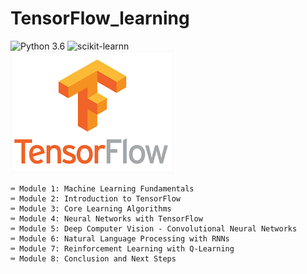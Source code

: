 # TensorFlow_learning
![Python 3.6](https://img.shields.io/badge/Python-3.6-brightgreen.svg) ![scikit-learnn](https://img.shields.io/badge/Library-Scikit_Learn-orange.svg) <br> 
![](./images.png)



    ⌨️ Module 1: Machine Learning Fundamentals 
    ⌨️ Module 2: Introduction to TensorFlow 
    ⌨️ Module 3: Core Learning Algorithms 
    ⌨️ Module 4: Neural Networks with TensorFlow 
    ⌨️ Module 5: Deep Computer Vision - Convolutional Neural Networks 
    ⌨️ Module 6: Natural Language Processing with RNNs 
    ⌨️ Module 7: Reinforcement Learning with Q-Learning 
    ⌨️ Module 8: Conclusion and Next Steps 
